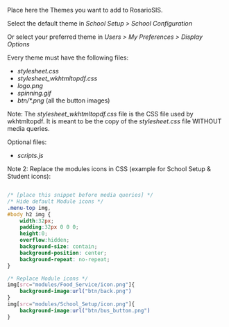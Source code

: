 Place here the Themes you want to add to RosarioSIS.

Select the default theme in _School Setup > School Configuration_

Or select your preferred theme in _Users > My Preferences > Display Options_

Every theme must have the following files:

- _stylesheet.css_
- _stylesheet\_wkhtmltopdf.css_
- _logo.png_
- _spinning.gif_
- _btn/*.png_ (all the button images)

Note:
The _stylesheet_wkhtmltopdf.css_ file is the CSS file used by wkhtmltopdf.
It is meant to be the copy of the _stylesheet.css_ file WITHOUT media queries.

Optional files:

- _scripts.js_

Note 2:
Replace the modules icons in CSS (example for School Setup & Student icons):

```css

/* [place this snippet before media queries] */
/* Hide default Module icons */
.menu-top img,
#body h2 img {
	width:32px;
	padding:32px 0 0 0;
	height:0;
	overflow:hidden;
	background-size: contain;
	background-position: center;
	background-repeat: no-repeat;
}

/* Replace Module icons */
img[src="modules/Food_Service/icon.png"]{
	background-image:url("btn/back.png")
}
img[src="modules/School_Setup/icon.png"]{
	background-image:url("btn/bus_button.png")
}

```
